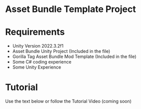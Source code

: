 # Asset Bundle Template Project
# Requirements
- Unity Version 2022.3.2f1
- Asset Bundle Unity Project (Included in the file)
- Gorilla Tag Asset Bundle Mod Template (Included in the file)
- Some C# coding experience
- Some Unity Experience

 # Tutorial
 Use the text below or follow the Tutorial Video (coming soon)

